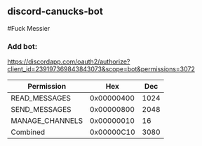 ## discord-canucks-bot
#Fuck Messier

### Add bot:

https://discordapp.com/oauth2/authorize?client_id=239197369843843073&scope=bot&permissions=3072

| Permission      | Hex        | Dec  |
|-----------------|------------|------|
| READ_MESSAGES   | 0x00000400 | 1024 |
| SEND_MESSAGES   | 0x00000800 | 2048 |
| MANAGE_CHANNELS | 0x00000010 | 16   |
| Combined        | 0x00000C10 | 3080 |